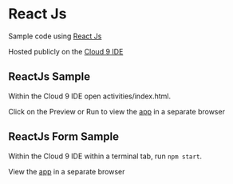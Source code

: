 # React Js

Sample code using [React Js](https://facebook.github.io/react/)

Hosted publicly on the [Cloud 9 IDE](https://ide.c9.io/stormwild/react-sample)

## ReactJs Sample

Within the Cloud 9 IDE open activities/index.html.

Click on the Preview or Run to view the [app](https://preview.c9users.io/stormwild/react-sample/activities/index.html) in a separate browser

## ReactJs Form Sample

Within the Cloud 9 IDE within a terminal tab, run ```npm start```.

View the [app](https://preview.c9users.io/stormwild/react-sample/) in a separate browser



